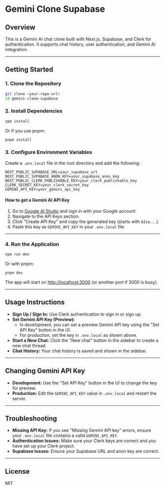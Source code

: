 # Gemini Clone Supabase

## Overview
This is a Gemini AI chat clone built with Next.js, Supabase, and Clerk for authentication. It supports chat history, user authentication, and Gemini AI integration.

---

## Getting Started

### 1. Clone the Repository
```sh
git clone <your-repo-url>
cd gemini-clone-supabase
```

### 2. Install Dependencies
```sh
npm install
```
Or if you use pnpm:
```sh
pnpm install
```

### 3. Configure Environment Variables
Create a `.env.local` file in the root directory and add the following:
```env
NEXT_PUBLIC_SUPABASE_URL=your_supabase_url
NEXT_PUBLIC_SUPABASE_ANON_KEY=your_supabase_anon_key
NEXT_PUBLIC_CLERK_PUBLISHABLE_KEY=your_clerk_publishable_key
CLERK_SECRET_KEY=your_clerk_secret_key
GEMINI_API_KEY=your_gemini_api_key
```

#### How to get a Gemini AI API Key
1. Go to [Google AI Studio](https://aistudio.google.com/) and sign in with your Google account.
2. Navigate to the API Keys section.
3. Click "Create API Key" and copy the generated key (starts with `AIza...`).
4. Paste this key as `GEMINI_API_KEY` in your `.env.local` file.

---

### 4. Run the Application
```sh
npm run dev
```
Or with pnpm:
```sh
pnpm dev
```

The app will start on [http://localhost:3000](http://localhost:3000) (or another port if 3000 is busy).

---

## Usage Instructions
- **Sign Up / Sign In:** Use Clerk authentication to sign in or sign up.
- **Set Gemini API Key (Preview):**
  - In development, you can set a preview Gemini API key using the "Set API Key" button in the UI.
  - For production, set the key in `.env.local` as shown above.
- **Start a New Chat:** Click the "New chat" button in the sidebar to create a new chat thread.
- **Chat History:** Your chat history is saved and shown in the sidebar.

---

## Changing Gemini API Key
- **Development:** Use the "Set API Key" button in the UI to change the key for preview.
- **Production:** Edit the `GEMINI_API_KEY` value in `.env.local` and restart the server.

---

## Troubleshooting
- **Missing API Key:** If you see "Missing Gemini API key" errors, ensure your `.env.local` file contains a valid `GEMINI_API_KEY`.
- **Authentication Issues:** Make sure your Clerk keys are correct and you have set up your Clerk project.
- **Supabase Issues:** Ensure your Supabase URL and anon key are correct.

---

## License
MIT
